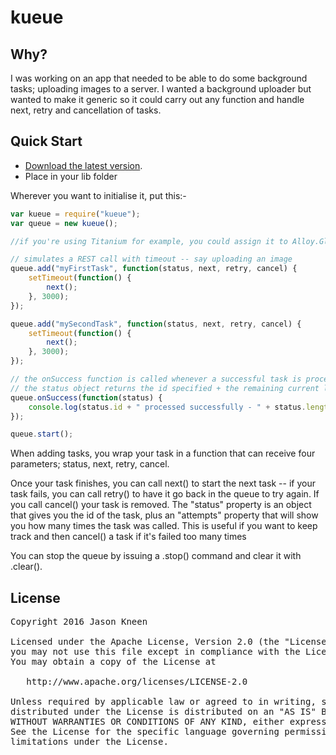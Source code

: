 # kueue

## Why?

I was working on an app that needed to be able to do some background tasks; uploading images to a server. I wanted a background uploader but wanted to make it generic so it could carry out any function and handle next, retry and cancellation of tasks.

## Quick Start
* [Download the latest version](https://github.com/jasonkneen/kueue/kueue.js).
* Place in your lib folder

Wherever you want to initialise it, put this:-

```javascript
var kueue = require("kueue");
var queue = new kueue();

//if you're using Titanium for example, you could assign it to Alloy.Globals.queue

// simulates a REST call with timeout -- say uploading an image
queue.add("myFirstTask", function(status, next, retry, cancel) {
    setTimeout(function() {
        next();
    }, 3000);
});

queue.add("mySecondTask", function(status, next, retry, cancel) {
    setTimeout(function() {
        next();
    }, 3000);
});

// the onSuccess function is called whenever a successful task is processed
// the status object returns the id specified + the remaining current length
queue.onSuccess(function(status) {
    console.log(status.id + " processed successfully - " + status.length + " items left");
});

queue.start();
```
When adding tasks, you wrap your task in a function that can receive four parameters; status, next, retry, cancel.

Once your task finishes, you can call next() to start the next task -- if your task fails, you can call retry() to have it go back in the queue to try again. If you call cancel() your task is removed. The "status" property is an object that gives you the id of the task, plus an "attempts" property that will show you how many times the task was called. This is useful if you want to keep track and then cancel() a task if it's failed too many times

You can stop the queue by issuing a .stop() command and clear it with .clear().

## License

<pre>
Copyright 2016 Jason Kneen

Licensed under the Apache License, Version 2.0 (the "License");
you may not use this file except in compliance with the License.
You may obtain a copy of the License at

   http://www.apache.org/licenses/LICENSE-2.0

Unless required by applicable law or agreed to in writing, software
distributed under the License is distributed on an "AS IS" BASIS,
WITHOUT WARRANTIES OR CONDITIONS OF ANY KIND, either express or implied.
See the License for the specific language governing permissions and
limitations under the License.
</pre>
